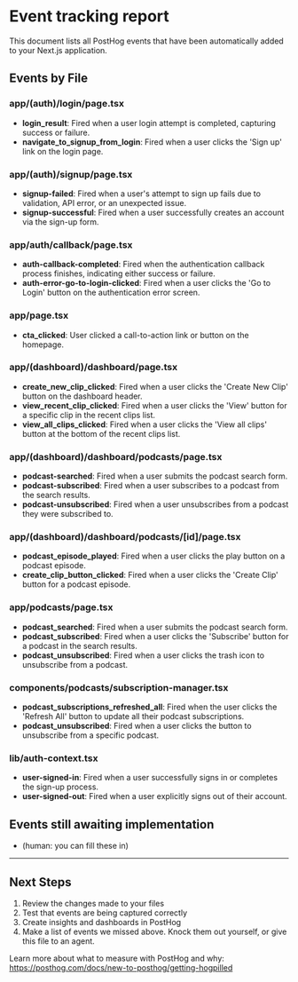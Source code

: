 # Event tracking report

This document lists all PostHog events that have been automatically added to your Next.js application.

## Events by File

### app/(auth)/login/page.tsx

- **login_result**: Fired when a user login attempt is completed, capturing success or failure.
- **navigate_to_signup_from_login**: Fired when a user clicks the 'Sign up' link on the login page.

### app/(auth)/signup/page.tsx

- **signup-failed**: Fired when a user's attempt to sign up fails due to validation, API error, or an unexpected issue.
- **signup-successful**: Fired when a user successfully creates an account via the sign-up form.

### app/auth/callback/page.tsx

- **auth-callback-completed**: Fired when the authentication callback process finishes, indicating either success or failure.
- **auth-error-go-to-login-clicked**: Fired when a user clicks the 'Go to Login' button on the authentication error screen.

### app/page.tsx

- **cta_clicked**: User clicked a call-to-action link or button on the homepage.

### app/(dashboard)/dashboard/page.tsx

- **create_new_clip_clicked**: Fired when a user clicks the 'Create New Clip' button on the dashboard header.
- **view_recent_clip_clicked**: Fired when a user clicks the 'View' button for a specific clip in the recent clips list.
- **view_all_clips_clicked**: Fired when a user clicks the 'View all clips' button at the bottom of the recent clips list.

### app/(dashboard)/dashboard/podcasts/page.tsx

- **podcast-searched**: Fired when a user submits the podcast search form.
- **podcast-subscribed**: Fired when a user subscribes to a podcast from the search results.
- **podcast-unsubscribed**: Fired when a user unsubscribes from a podcast they were subscribed to.

### app/(dashboard)/dashboard/podcasts/[id]/page.tsx

- **podcast_episode_played**: Fired when a user clicks the play button on a podcast episode.
- **create_clip_button_clicked**: Fired when a user clicks the 'Create Clip' button for a podcast episode.

### app/podcasts/page.tsx

- **podcast_searched**: Fired when a user submits the podcast search form.
- **podcast_subscribed**: Fired when a user clicks the 'Subscribe' button for a podcast in the search results.
- **podcast_unsubscribed**: Fired when a user clicks the trash icon to unsubscribe from a podcast.

### components/podcasts/subscription-manager.tsx

- **podcast_subscriptions_refreshed_all**: Fired when the user clicks the 'Refresh All' button to update all their podcast subscriptions.
- **podcast_unsubscribed**: Fired when a user clicks the button to unsubscribe from a specific podcast.

### lib/auth-context.tsx

- **user-signed-in**: Fired when a user successfully signs in or completes the sign-up process.
- **user-signed-out**: Fired when a user explicitly signs out of their account.


## Events still awaiting implementation
- (human: you can fill these in)
---

## Next Steps

1. Review the changes made to your files
2. Test that events are being captured correctly
3. Create insights and dashboards in PostHog
4. Make a list of events we missed above. Knock them out yourself, or give this file to an agent.

Learn more about what to measure with PostHog and why: https://posthog.com/docs/new-to-posthog/getting-hogpilled
